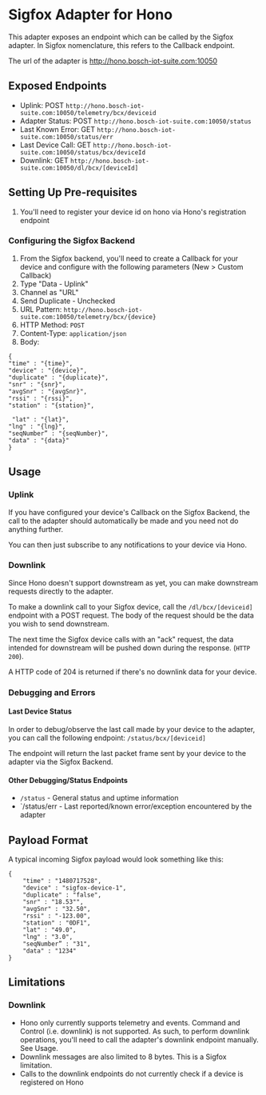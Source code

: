 # Sigfox Adapter for HonoThis adapter exposes an endpoint which can be called by the Sigfox adapter. In Sigfox nomenclature, this refers to the Callback endpoint.The url of the adapter is http://hono.bosch-iot-suite.com:10050## Exposed Endpoints* Uplink: POST `http://hono.bosch-iot-suite.com:10050/telemetry/bcx/deviceid`
* Adapter Status: POST `http://hono.bosch-iot-suite.com:10050/status`* Last Known Error: GET `http://hono.bosch-iot-suite.com:10050/status/err`
* Last Device Call: GET `http://hono.bosch-iot-suite.com:10050/status/bcx/deviceId`
* Downlink: GET  `http://hono.bosch-iot-suite.com:10050/dl/bcx/[deviceId]`

## Setting Up Pre-requisites1. You'll need to register your device id on hono via Hono's registration endpoint### Configuring the Sigfox Backend1. From the Sigfox backend, you'll need to create a Callback for your device and configure with the following parameters (New > Custom Callback)2. Type "Data - Uplink"3. Channel as "URL"4. Send Duplicate - Unchecked5. URL Pattern: `http://hono.bosch-iot-suite.com:10050/telemetry/bcx/{device}`6. HTTP Method: `POST`7. Content-Type: `application/json`8. Body: 

```
{"time" : "{time}","device" : "{device}", 
"duplicate" : "{duplicate}", 
"snr" : "{snr}", 
"avgSnr" : "{avgSnr}", 
"rssi" : "{rssi}","station" : "{station}",   
 "lat" : "{lat}","lng" : "{lng}","seqNumber” : "{seqNumber}",
"data" : "{data}"}
```
## Usage 
### UplinkIf you have configured your device's Callback on the Sigfox Backend, the call to the adapter should automatically be made and you need not do anything further.
You can then just subscribe to any notifications to your device via Hono.
### DownlinkSince Hono doesn't support downstream as yet, you can make downstream requests directly to the adapter.
To make a downlink call to your Sigfox device, call the `/dl/bcx/[deviceid]` endpoint with a POST request. The body of the request should be the data you wish to send downstream.
The next time the Sigfox device calls with an "ack" request, the data intended for downstream will be pushed down during the response. (`HTTP 200`).

A HTTP code of 204 is returned if there's no downlink data for your device.  ### Debugging and Errors

#### Last Device StatusIn order to debug/observe the last call made by your device to the adapter, you can call the following endpoint: `/status/bcx/[deviceid]`
The endpoint will return the last packet frame sent by your device to the adapter via the Sigfox Backend.
#### Other Debugging/Status Endpoints* `/status` - General status and uptime information
* `/status/err - Last reported/known error/exception encountered by the adapter 
## Payload Format A typical incoming Sigfox payload would look something like this: ```
 {     "time" : "1480717528",     "device" : "sigfox-device-1",     "duplicate" : "false",     "snr" : "18.53"",     "avgSnr" : "32.50",     "rssi" : "-123.00",     "station" : "0DF1",     "lat" : "49.0",     "lng" : "3.0",     "seqNumber” : "31",     "data" : "1234"}
```## Limitations 

### Downlink* Hono only currently supports telemetry and events. Command and Control (i.e. downlink) is not supported. As such, to perform downlink operations, you'll need to call the adapter's downlink endpoint manually. See Usage.* Downlink messages are also limited to 8 bytes. This is a Sigfox limitation.* Calls to the downlink endpoints do not currently check if a device is registered on Hono     